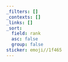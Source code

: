 ```yaml
---
_filters: []
_contexts: []
_links: []
_sort:
  field: rank
  asc: false
  group: false
sticker: emoji//1f465
---
```

